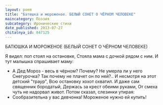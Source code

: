 ```yaml
---
layout: poem
title: "Батюшка и мороженое. БЕЛЫЙ СОНЕТ О ЧЁРНОМ ЧЕЛОВЕКЕ"
maincategory: Поэзия
subcategory: Иронические стихи
date_published: 2013-07-27
chitalnya_id: 847125
---
```




БАТЮШКА И МОРОЖЕНОЕ
(БЕЛЫЙ СОНЕТ О ЧЁРНОМ ЧЕЛОВЕКЕ)

Я видел: поп стоял на остановке,
Стояла мама с дочкой рядом с ним.
И тут малышка спрашивает маму:
- А Дед Мороз - весь в чёрном? Почему?
Не умерла ли у него Снегурочка?
Так почему не плачет он по ней?..
И несмотря на этот детский "траур",
Всю остановку хохот охватил.
И даже сам священник бородатый,
Держась за крест обеими руками,
От смеха чуть не надорвал живот.
Потом сказал, слезинки утирая:
- Сообразительна у вас девчонка!
Мороженое нужно ей купить!






